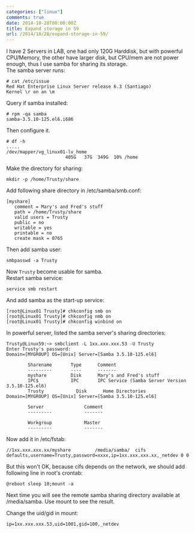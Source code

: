 ```yaml
---
categories: ["linux"]
comments: true
date: 2014-10-28T00:00:00Z
title: Expand storage in 59
url: /2014/10/28/expand-storage-in-59/
---
```


I have 2 Servers in LAB, one had only 120G Harddisk, but with powerful CPU/Memory, the other have larger disk, but CPU/mem are not power enough, thus I use samba for sharing its storage.     
The samba server runs:   

```
# cat /etc/issue
Red Hat Enterprise Linux Server release 6.3 (Santiago)
Kernel \r on an \m

```
Query if samba installed:   

```
# rpm -qa samba
samba-3.5.10-125.el6.i686

```
Then configure it.    

```
# df -h 
.....
/dev/mapper/vg_linux01-lv_home
                      405G   37G  349G  10% /home

```
Make the directory for sharing:    

```
mkdir -p /home/Trusty/share

```
Add following share directory in /etc/samba/smb.conf:    

```
[myshare]
   comment = Mary's and Fred's stuff
   path = /home/Trusty/share
   valid users = Trusty
   public = no
   writable = yes
   printable = no
   create mask = 0765

```
Then add samba user:    

```
smbpasswd -a Trusty

```
Now `Trusty` become usable for samba.    
Restart samba service:    

```
service smb restart

```
And add samba as the start-up service:   

```
[root@Linux01 Trusty]# chkconfig smb on
[root@Linux01 Trusty]# chkconfig nmb on
[root@Linux01 Trusty]# chkconfig winbind on

```

In powerful server, listed the samba server's sharing directories:    

```
Trusty@Linux59:~> smbclient -L 1xx.xxx.xxx.53 -U Trusty
Enter Trusty's password: 
Domain=[MYGROUP] OS=[Unix] Server=[Samba 3.5.10-125.el6]

        Sharename       Type      Comment
        ---------       ----      -------
        myshare         Disk      Mary's and Fred's stuff
        IPC$            IPC       IPC Service (Samba Server Version 3.5.10-125.el6)
        Trusty            Disk      Home Directories
Domain=[MYGROUP] OS=[Unix] Server=[Samba 3.5.10-125.el6]

        Server               Comment
        ---------            -------

        Workgroup            Master
        ---------            -------

```

Now add it in /etc/fstab:    

```
//1xx.xxx.xxx.xx/myshare         /media/samba/  cifs defaults,username=Trusty,password=xxxx,ip=1xx.xxx.xxx.xx,_netdev 0 0

```
But this won't OK, because cifs depends on the network, we should add following line in root's crontab:     

```
@reboot sleep 10;mount -a

```
Next time you will see the remote samba sharing directory available at  /media/samba. Use mount to see the result.    

Change the uid/gid in mount:   

```
ip=1xx.xxx.xxx.53,uid=1001,gid=100,_netdev

```

